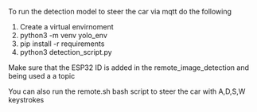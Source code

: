 To run the detection model to steer the car via mqtt do the following
1) Create a virtual envirnoment
2) python3 -m venv yolo_env
3) pip install -r requirements
4) python3 detection_script.py

Make sure that the ESP32 ID is added in the remote_image_detection and being used a a
topic

You can also run the remote.sh bash script to steer the car with A,D,S,W
keystrokes
